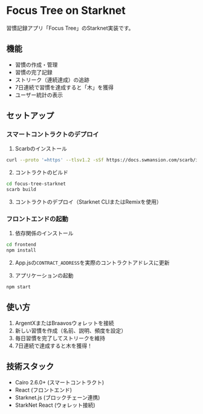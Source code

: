 # Focus Tree on Starknet

習慣記録アプリ「Focus Tree」のStarknet実装です。

## 機能

- 習慣の作成・管理
- 習慣の完了記録
- ストリーク（連続達成）の追跡
- 7日連続で習慣を達成すると「木」を獲得
- ユーザー統計の表示

## セットアップ

### スマートコントラクトのデプロイ

1. Scarbのインストール
```bash
curl --proto '=https' --tlsv1.2 -sSf https://docs.swmansion.com/scarb/install.sh | sh
```

2. コントラクトのビルド
```bash
cd focus-tree-starknet
scarb build
```

3. コントラクトのデプロイ（Starknet CLIまたはRemixを使用）

### フロントエンドの起動

1. 依存関係のインストール
```bash
cd frontend
npm install
```

2. App.jsの`CONTRACT_ADDRESS`を実際のコントラクトアドレスに更新

3. アプリケーションの起動
```bash
npm start
```

## 使い方

1. ArgentXまたはBraavosウォレットを接続
2. 新しい習慣を作成（名前、説明、頻度を設定）
3. 毎日習慣を完了してストリークを維持
4. 7日連続で達成すると木を獲得！

## 技術スタック

- Cairo 2.6.0+ (スマートコントラクト)
- React (フロントエンド)
- Starknet.js (ブロックチェーン連携)
- StarkNet React (ウォレット接続)